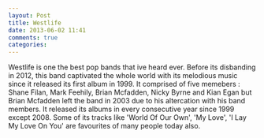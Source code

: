 ```yaml
---
layout: Post
title: Westlife
date: 2013-06-02 11:41
comments: true
categories: 
---
```

Westlife is one the best pop bands that ive heard ever. Before its disbanding in 2012, this band captivated the whole world with its melodious music since it released its first album in 1999. It comprised of five memebers : Shane Filan, Mark Feehily, Brian Mcfadden, Nicky Byrne and Kian Egan but Brian Mcfadden left the band in 2003 due to his altercation with his band members. It released its albums in every consecutive year since 1999 except 2008. Some of its tracks like 'World Of Our Own', 'My Love', 'I Lay My Love On You' are favourites of many people today also.
